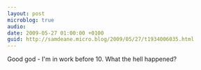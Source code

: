 ```yaml
---
layout: post
microblog: true
audio: 
date: 2009-05-27 01:00:00 +0100
guid: http://samdeane.micro.blog/2009/05/27/t1934006035.html
---
```

Good god - I'm in work before 10. What the hell happened?
